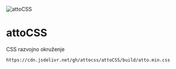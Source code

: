 ![attoCSS](https://i.imgur.com/hMGBHiH.png)
# attoCSS
CSS razvojno okruženje

```
https://cdn.jsdelivr.net/gh/attocss/attoCSS/build/atto.min.css
```
